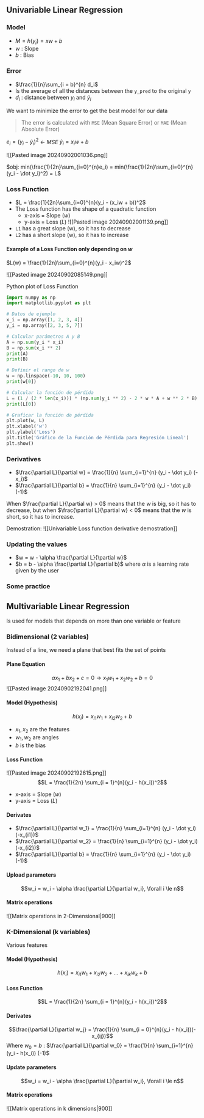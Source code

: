 ## Univariable Linear Regression

### Model
+ $M = h(y_i) = xw + b$
+ $w$ : Slope
+ $b$ : Bias

### Error
+ $\frac{1}{n}\sum_{i = b}^{n} d_i$
+ Is the average of all the distances between the `y_pred` to the original `y`
+ $d_i$ : distance between $y_i$ and $\dot y_i$ 

We want to minimize the error to get the best model for our data

> The error is calculated with `MSE` (Mean Square Error) or `MAE` (Mean Absolute Error)

$e_i = (y_i - \dot y_{i})^2$ <- *MSE*
$\dot y_i = x_iw + b$

![[Pasted image 20240902001036.png]]

$obj: min(\frac{1}{2n}\sum_{i=0}^{n}e_i) = min(\frac{1}{2n}\sum_{i=0}^{n}(y_i - \dot y_i)^2) = L$

### Loss Function
+ $L = \frac{1}{2n}\sum_{i=0}^{n}(y_i - (x_iw + b))^2$
+ The Loss function has the shape of a quadratic function
	+ x-axis = Slope $(w)$ 
	+ y-axis = Loss $(L)$
![[Pasted image 20240902001139.png]]
+ `L1` has a great slope (w), so it has to decrease
+ `L2` has a short slope (w), so it has to increase
#### Example of a Loss Function only depending on $w$
$L(w) = \frac{1}{2n}\sum_{i=0}^{n}(y_i - x_iw)^2$

![[Pasted image 20240902085149.png]]

Python plot of Loss Function
```python
import numpy as np
import matplotlib.pyplot as plt

# Datos de ejemplo
x_i = np.array([1, 2, 3, 4])
y_i = np.array([2, 3, 5, 7])

# Calcular parámetros A y B
A = np.sum(y_i * x_i)
B = np.sum(x_i ** 2)
print(A)
print(B)

# Definir el rango de w
w = np.linspace(-10, 10, 100)
print(w[0])

# Calcular la función de pérdida
L = (1 / (2 * len(x_i))) * (np.sum(y_i ** 2) - 2 * w * A + w ** 2 * B)
print(L[0])

# Graficar la función de pérdida
plt.plot(w, L)
plt.xlabel('w')
plt.ylabel('Loss')
plt.title('Gráfico de la Función de Pérdida para Regresión Lineal')
plt.show()
```

### Derivatives
+ $\frac{\partial L}{\partial w} = \frac{1}{n} \sum_{i=1}^{n} (y_i - \dot y_i) (-x_i)$
+ $\frac{\partial L}{\partial b} = \frac{1}{n} \sum_{i=1}^{n} (y_i - \dot y_i) (-1)$

When $\frac{\partial L}{\partial w} > 0$ means that the $w$ is big, so it has to decrease, but when $\frac{\partial L}{\partial w} < 0$ means that the $w$ is short, so it has to increase.

Demostration:
![[Univariable Loss function derivative demostration]]
### Updating the values
+ $w = w - \alpha \frac{\partial L}{\partial w}$
+ $b = b - \alpha \frac{\partial L}{\partial b}$
where $\alpha$ is a learning rate given by the user
### Some practice

## Multivariable Linear Regression
Is used for models that depends on more than one variable or feature
### Bidimensional (2 variables)
Instead of a line, we need a plane that best fits the set of points

#### Plane Equation
$$ax_1 + bx_2 + c = 0 \rightarrow x_1w_1 + x_2w_2 + b = 0$$
![[Pasted image 20240902192041.png]]
#### Model (Hypothesis)
$$h(x_i) = x_{i1}w_1 + x_{i2}w_2 + b$$
+ $x_1, x_2$ are the features
+ $w_1, w_2$ are angles
+ $b$ is the bias

#### Loss Function
![[Pasted image 20240902192615.png]]
$$L = \frac{1}{2n} \sum_{i = 1}^{n}(y_i - h(x_i))^2$$
+ x-axis = Slope $(w)$ 
+ y-axis = Loss $(L)$

#### Derivates
+ $\frac{\partial L}{\partial w_1} = \frac{1}{n} \sum_{i=1}^{n} (y_i - \dot y_i) (-x_{i1})$
+ $\frac{\partial L}{\partial w_2} = \frac{1}{n} \sum_{i=1}^{n} (y_i - \dot y_i) (-x_{i2})$
+ $\frac{\partial L}{\partial b} = \frac{1}{n} \sum_{i=1}^{n} (y_i - \dot y_i) (-1)$

#### Upload parameters
$$w_i = w_i - \alpha \frac{\partial L}{\partial w_i}, \forall i \le n$$
#### Matrix operations
![[Matrix operations in 2-Dimensional|900]]
### K-Dimensional (k variables)
Various features

#### Model (Hypothesis)
$$h(x_i) = x_{i1}w_1 + x_{i2}w_2 + ... + x_{ik}w_k + b$$
#### Loss Function
$$L = \frac{1}{2n} \sum_{i = 1}^{n}(y_i - h(x_i))^2$$
#### Derivates
$$\frac{\partial L}{\partial w_j} = \frac{1}{n} \sum_{i = 0}^{n}(y_i - h(x_i))(-x_{ij})$$
Where $w_0 = b$ : $\frac{\partial L}{\partial w_0} = \frac{1}{n} \sum_{i=1}^{n} (y_i - h(x_i)) (-1)$
#### Update parameters
$$w_i = w_i - \alpha \frac{\partial L}{\partial w_i}, \forall i \le n$$
#### Matrix operations
![[Matrix operations in k dimensions|900]]